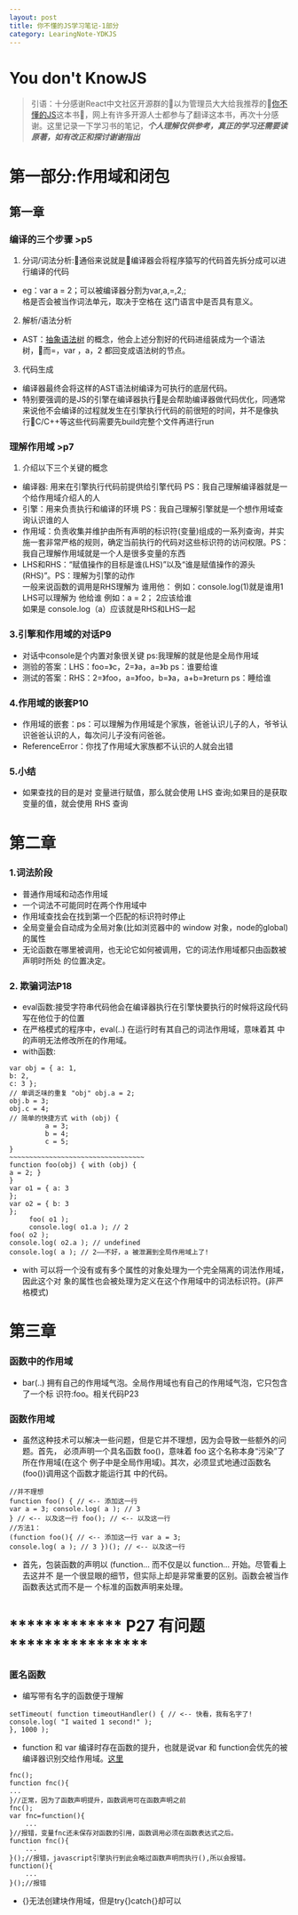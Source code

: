 ```yaml
---
layout: post
title: 你不懂的JS学习笔记-1部分
category: LearingNote-YDKJS
---
```

# You don't KnowJS
> 引语：十分感谢React中文社区开源群的以为管理员大大给我推荐的[你不懂的JS](https://github.com/getify/You-Dont-Know-JS)这本书，网上有许多开源人士都参与了翻译这本书，再次十分感谢。这里记录一下学习书的笔记，***个人理解仅供参考，真正的学习还需要读原著，如有改正和探讨谢谢指出***
# 第一部分:作用域和闭包
## 第一章
### 编译的三个步骤 >p5
1. 分词/词法分析:通俗来说就是编译器会将程序猿写的代码首先拆分成可以进行编译的代码 
* eg：var a = 2；可以被编译器分割为var,a,=,2,;  
 格是否会被当作词法单元，取决于空格在 这门语言中是否具有意义。
2. 解析/语法分析  
* AST：[抽象语法树](https://tech.meituan.com/abstract-syntax-tree.html) 的概念，他会上述分割好的代码进组装成为一个语法树，而=，var ，a，2 都回变成语法树的节点。
3. 代码生成
* 编译器最终会将这样的AST语法树编译为可执行的底层代码。
* 特别要强调的是JS的引擎在编译器执行是会帮助编译器做代码优化，同通常来说他不会编译的过程就发生在引擎执行代码的前很短的时间，并不是像执行C/C++等这些代码需要先build完整个文件再进行run
### 理解作用域 >p7
1. 介绍以下三个关键的概念
* 编译器: 用来在引擎执行代码前提供给引擎代码 PS：我自己理解编译器就是一个给作用域介绍人的人 
* 引擎：用来负责执行和编译的环境 PS：我自己理解引擎就是一个想作用域查询认识谁的人
* 作用域：负责收集并维护由所有声明的标识符(变量)组成的一系列查询，并实施一套非常严格的规则，确定当前执行的代码对这些标识符的访问权限。PS：我自己理解作用域就是一个人是很多变量的东西
* LHS和RHS：“赋值操作的目标是谁(LHS)”以及“谁是赋值操作的源头
(RHS)”。PS：理解为引擎的动作  
一般来说函数的调用是RHS理解为 谁用他： 例如：console.log(1)就是谁用1  
LHS可以理解为 他给谁 例如：a = 2； 2应该给谁   
如果是 console.log（a）应该就是RHS和LHS一起  

### 3.引擎和作用域的对话P9
* 对话中console是个内置对象很关键 ps:我理解的就是他是全局作用域
* 测验的答案：LHS：foo=》c，2=》a，a=》b    ps：谁要给谁
* 测试的答案：RHS：2=》foo，a=》foo，b=》a，a+b=》return ps：睡给谁

### 4.作用域的嵌套P10
* 作用域的嵌套：ps：可以理解为作用域是个家族，爸爸认识儿子的人，爷爷认识爸爸认识的人，每次问儿子没有问爸爸。
* ReferenceError：你找了作用域大家族都不认识的人就会出错

### 5.小结
* 如果查找的目的是对
变量进行赋值，那么就会使用 LHS 查询;如果目的是获取变量的值，就会使用 RHS 查询

# 第二章
### 1.词法阶段
* 普通作用域和动态作用域
* 一个词法不可能同时在两个作用域中
* 作用域查找会在找到第一个匹配的标识符时停止
* 全局变量会自动成为全局对象(比如浏览器中的 window 对象，node的global)的属性
* 无论函数在哪里被调用，也无论它如何被调用，它的词法作用域都只由函数被声明时所处 的位置决定。

### 2. 欺骗词法P18
* eval函数:接受字符串代码他会在编译器执行在引擎快要执行的时候将这段代码写在他位于的位置
* 在严格模式的程序中，eval(..) 在运行时有其自己的词法作用域，意味着其 中的声明无法修改所在的作用域。
* with函数:
```
var obj = { a: 1,
b: 2,
c: 3 };
// 单调乏味的重复 "obj" obj.a = 2;
obj.b = 3;
obj.c = 4;
// 简单的快捷方式 with (obj) {
         a = 3;
         b = 4;
         c = 5;
}
~~~~~~~~~~~~~~~~~~~~~~~~~~~~~~~~~~
function foo(obj) { with (obj) {
a = 2; }
}
var o1 = { a: 3
};
var o2 = { b: 3
};
     foo( o1 );
     console.log( o1.a ); // 2
foo( o2 );
console.log( o2.a ); // undefined
console.log( a ); // 2——不好，a 被泄漏到全局作用域上了!
```
* with 可以将一个没有或有多个属性的对象处理为一个完全隔离的词法作用域，因此这个对 象的属性也会被处理为定义在这个作用域中的词法标识符。(非严格模式)

# 第三章
### 函数中的作用域
* bar(..) 拥有自己的作用域气泡。全局作用域也有自己的作用域气泡，它只包含了一个标 识符:foo。相关代码P23

### 函数作用域
* 虽然这种技术可以解决一些问题，但是它并不理想，因为会导致一些额外的问题。首先， 必须声明一个具名函数 foo()，意味着 foo 这个名称本身“污染”了所在作用域(在这个 例子中是全局作用域)。其次，必须显式地通过函数名(foo())调用这个函数才能运行其 中的代码。

```
//并不理想
function foo() { // <-- 添加这一行
var a = 3; console.log( a ); // 3
} // <-- 以及这一行 foo(); // <-- 以及这一行
//方法1：
(function foo(){ // <-- 添加这一行 var a = 3;
console.log( a ); // 3 })(); // <-- 以及这一行
```
* 首先，包装函数的声明以 (function... 而不仅是以 function... 开始。尽管看上去这并不 是一个很显眼的细节，但实际上却是非常重要的区别。函数会被当作函数表达式而不是一 个标准的函数声明来处理。  
# ************* P27 有问题 ****************

### 匿名函数
* 编写带有名字的函数便于理解
```
setTimeout( function timeoutHandler() { // <-- 快看，我有名字了! console.log( "I waited 1 second!" );
}, 1000 );
```
* function 和 var 编译时存在函数的提升，也就是说var 和 function会优先的被编译器识别交给作用域。[这里](https://my.oschina.net/u/2331760/blog/468672)

```
fnc();
function fnc(){
...
}//正常，因为了函数声明提升，函数调用可在函数声明之前
fnc();
var fnc=function(){
    ...
}//报错，变量fnc还未保存对函数的引用，函数调用必须在函数表达式之后。
function fnc(){
    ...
}();//报错，javascript引擎执行到此会略过函数声明而执行(),所以会报错。
function(){
    ...
}();//报错
```
* {}无法创建块作用域，但是try{}catch{}却可以